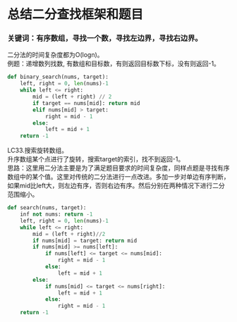 # 总结二分查找框架和题目
### 关键词：有序数组，寻找一个数，寻找左边界，寻找右边界。  
二分法的时间复杂度都为O(logn)。  
例题：递增数列找数, 有数组和目标数，有则返回目标数下标，没有则返回-1。
```python
def binary_search(nums, target):
    left, right = 0, len(nums)-1
    while left <= right:
        mid = (left + right) // 2
        if target == nums[mid]: return mid
        elif nums[mid] > target:
            right = mid - 1
        else:
            left = mid + 1
    return -1
```
LC33.搜索旋转数组。  
升序数组某个点进行了旋转，搜索target的索引，找不到返回-1。  
思路：这里用二分法主要是为了满足题目要求的时间复杂度，同样点题是寻找有序数组中的某个值。这里对传统的二分法进行一点改进。多加一步对单边有序判断，如果mid比left大，则左边有序，否则右边有序。然后分别在两种情况下进行二分范围缩小。
```python
def search(nums, target):
    inf not nums: return -1
    left, right = 0, len(nums)-1
    while left <= right:
        mid = (left + right)//2
        if nums[mid] = target: return mid
        if nums[mid] >= nums[left]:
            if nums[left] <= target <= nums[mid]:
                right = mid - 1
            else:
                left = mid + 1
        else:
            if nums[mid] <= target <= nums[right]:
                left = mid + 1
            else:
                right = mid - 1
    return -1
```

